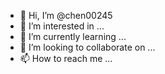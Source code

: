 - 👋 Hi, I’m @chen00245
- 👀 I’m interested in ...
- 🌱 I’m currently learning ...
- 💞️ I’m looking to collaborate on ...
- 📫 How to reach me ...

<!---
chen00245/chen00245 is a ✨ special ✨ repository because its `README.md` (this file) appears on your GitHub profile.
You can click the Preview link to take a look at your changes.
--->

